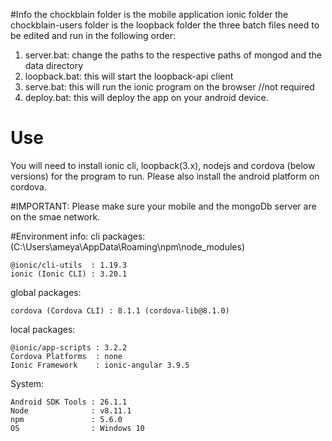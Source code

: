 #Info
the chockblain folder is the mobile application ionic folder
the chockblain-users folder is the loopback folder
the three batch files need to be edited and run in the following order:
1. server.bat: change the paths to the respective paths of mongod and the data directory
2. loopback.bat: this will start the loopback-api client
3. serve.bat: this will run the ionic program on the browser //not required
4. deploy.bat: this will deploy the app on your android device.

# Use
You will need to install ionic cli, loopback(3.x), nodejs and cordova (below versions) for the program to run.
Please also install the android platform on cordova.

#IMPORTANT: Please make sure your mobile and the mongoDb server are on the smae network.

#Environment info:
cli packages: (C:\Users\ameya\AppData\Roaming\npm\node_modules)

    @ionic/cli-utils  : 1.19.3
    ionic (Ionic CLI) : 3.20.1

global packages:

    cordova (Cordova CLI) : 8.1.1 (cordova-lib@8.1.0)

local packages:

    @ionic/app-scripts : 3.2.2
    Cordova Platforms  : none
    Ionic Framework    : ionic-angular 3.9.5

System:

    Android SDK Tools : 26.1.1
    Node              : v8.11.1
    npm               : 5.6.0
    OS                : Windows 10
